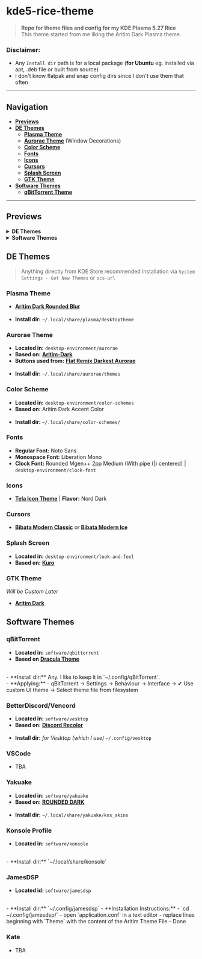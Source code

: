 # kde5-rice-theme
> **Repo for theme files and config for my KDE Plasma 5.27 Rice**<br>
> This theme started from me liking the Aritim Dark Plasma theme.
### Disclaimer:
- Any `Install dir` path is for a local package (**for Ubuntu** eg. installed via apt, .deb file or built from source)
- I don't know flatpak and snap config dirs since I don't use them that often
---
## Navigation
- [**Previews**](#previews)
- [**DE Themes**](#de-themes)
    - [**Plasma Theme**](#plasma-theme)
    - [**Aurorae Theme**](#aurorae-theme) (Window Decorations)
    - [**Color Scheme**](#color-scheme)
    - [**Fonts**](#fonts)
    - [**Icons**](#icons)
    - [**Cursors**](#cursors)
    - [**Splash Screen**](#splash-screen)
    - [**GTK Theme**](#gtk-theme)
- [**Software Themes**](#software-themes)
    - [**qBitTorrent Theme**](#qbittorrent)

---
## Previews
<details>
    <summary><b>DE Themes</b></summary>
    <hr>
    <ul>
        <li>
            <details>
                <summary><b>Plasma Theme</b></summary>
                <br>
                <img src="https://images.pling.com/img/00/00/52/07/34/1534788/9ff557c95a41e217e638bf57718a1dbb61604e70b6f48402e4b20d905647eb7ce754.png">
            </details>
        </li>
        <li>
            <details>
                <summary><b>Aurorae & Color Scheme</b></summary>
                <br>
                <img src="previews/kde/aurorae-color-scheme.png">
            </details>
        </li>
        <li>
            <details>
                <summary><b>Fonts</b></summary>
                <br>
                <img src="previews/kde/fonts.png">
            </details>
        </li>
        <li>
            <details>
                <summary><b>Icons</b></summary>
                <br>
                <img src="previews/kde/icon-theme.png">
            </details>
        </li>
        <li>
            <details>
                <summary><b>Cursors</b></summary>
                <br>
                <img src="https://images.pling.com/img/00/00/47/77/78/1914825/modern-classic2.png">
                <br>
                <img src="https://images.pling.com/img/00/00/47/77/78/1197198/modern-ice4.png">
            </details>
        </li>
        <li>
            <details>
                <summary><b>Splash Screen</b></summary>
                <br>
                <img src="">
            </details>
        </li>
        <li>
            <details>
                <summary><b>GTK Theme</b></summary>
                <br>
                <img src="previews/kde/gtk.png">
            </details>
    </ul>
</details>

<details>
    <summary><b>Software Themes</b></summary>
    <hr>
    <ul>
        <li>
            <details>
                <summary><b>qBitTorrent</b></summary>
                <br>
                <p>Rebuilt qBitTorrent with a custom logo, since the original is shit imo.</p>
                <img src="previews/software/qbit.png">
            </details>    
        </li>
        <li>
            <details>
                <summary><b>BetterDiscord/Vencord</b></summary>
                <br>
                <img src="previews/software/vesktop.png">
            </details>    
        </li>
        <li>
            <details>
                <summary><b>VSCode</b></summary>
                <br>
                <img src="">
            </details>    
        </li>
        <li>
            <details>
                <summary><b>Yakuake & Konsole</b></summary>
                <br>
                <img src="previews/software/qbit.png">
            </details>    
        </li>
        <li>
            <details>
                <summary><b>JamesDSP</b></summary>
                <br>
                <img src="previews/software/qbit.png">
            </details>    
        </li>
    </ul>
</details>

## DE Themes
> Anything directly from KDE Store recommended installation via `System Settings - Get New Themes` or `ocs-url`

### Plasma Theme
- [**Aritim Dark Rounded Blur**](https://store.kde.org/p/1534788)
<br><br>
- **Install dir:** `~/.local/share/plasma/desktoptheme`

### Aurorae Theme
- **Located in:** `desktop-environment/aurorae`<br>
- **Based on:** [**Aritim-Dark**](https://store.kde.org/p/1320512)<br>
- **Buttons used from:** [**Flat Remix Darkest Aurorae**](https://store.kde.org/p/1315475)
<br><br>
- **Install dir:** `~/.local/share/aurorae/themes`

### Color Scheme
- **Located in:** `desktop-environment/color-schemes`<br>
- **Based on:** Aritim Dark Accent Color
<br><br>
- **Install dir:** `~/.local/share/color-schemes/`

### Fonts
- **Regular Font:** Noto Sans<br>
- **Monospace Font:** Liberation Mono<br>
- **Clock Font:** Rounded Mgen++ 2pp Medium (With pipe (|) centered) | `desktop-environment/clock-font`

### Icons
- [**Tela Icon Theme**](https://www.pling.com/p/1279924/) | **Flavor:** Nord Dark

### Cursors
- [**Bibata Modern Classic**](https://store.kde.org/p/1914825/) or [**Bibata Modern Ice**](https://store.kde.org/p/1197198)

### Splash Screen
- **Located in:** `desktop-environment/look-and-feel`<br>
- **Based on:** [**Kuro**](https://store.kde.org/p/1871277)<br>

### GTK Theme
*Will be Custom Later*<br>
- [**Aritim Dark**](https://www.gnome-look.org/p/1291666)

## Software Themes

### qBitTorrent
- **Located in:** `software/qbittorrent`<br>
- **Based on** [**Dracula Theme**](https://draculatheme.com/qbittorrent)<br>
<br>
- **Install dir:** Any. I like to keep it in `~/.config/qBitTorrent`.<br>
- **Applying:** 
    - qBitTorrent -> Settings -> Behaviour -> Interface -> ✔ Use custom UI theme -> Select theme file from filesystem 

### BetterDiscord/Vencord
- **Located in:** `software/vesktop`<br>
- **Based on:** [**Discord Recolor**](https://betterdiscord.app/theme/DiscordRecolor)
<br><br>
- **Install dir:** *for Vesktop (which I use)* `~/.config/vesktop`

### VSCode
- TBA

### Yakuake
- **Located in:** `software/yakuake`<br>
- **Based on:** [**ROUNDED DARK**](https://store.kde.org/p/1493708)
<br><br>
- **Install dir:** `~/.local/share/yakuake/kns_skins`

### Konsole Profile
- **Located in:** `software/konsole`<br>
<br>
- **Install dir:** `~/.local/share/konsole`

### JamesDSP
- **Located id:** `software/jamesdsp`<br>
<br>
- **Install dir:** `~/.config/jamesdsp`
- **Installation Instructions:**
    - `cd ~/.config/jamesdsp/`
    - open `application.conf` in a text editor
    - replace lines beginning with `Theme` with the content of the Aritim Theme File
    - Done

### Kate
- TBA